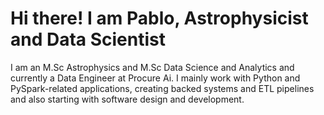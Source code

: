 # Hi there! I am Pablo, Astrophysicist and Data Scientist

I am an M.Sc Astrophysics and M.Sc Data Science and Analytics and currently a Data Engineer at Procure Ai. I mainly work with Python and PySpark-related  applications, creating backed systems and ETL pipelines and also starting with software design and development.
